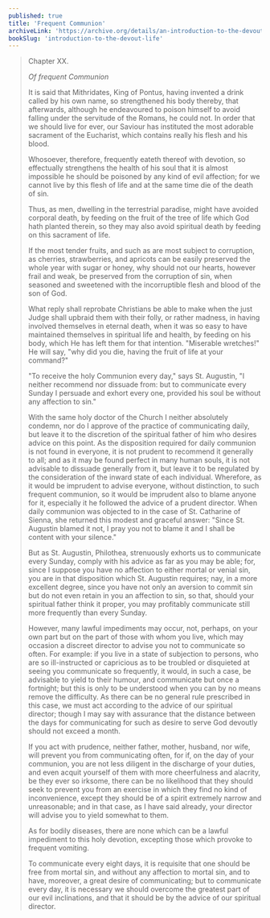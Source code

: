 ```yaml
---
published: true
title: 'Frequent Communion'
archiveLink: 'https://archive.org/details/an-introduction-to-the-devout-life/page/84?view=theater'
bookSlug: 'introduction-to-the-devout-life'
---
```


> Chapter XX.
>
> *Of frequent Communion*
>
> It is said that Mithridates, King of Pontus, having invented a drink called by his own name, so strengthened his body thereby, that afterwards, although he endeavoured to poison himself to avoid falling under the servitude of the Romans, he could not. In order that we should live for ever, our Saviour has instituted the most adorable sacrament of the Eucharist, which contains really his flesh and his blood.
>
> Whosoever, therefore, frequently eateth thereof with devotion, so effectually strengthens the health of his soul that it is almost impossible he should be poisoned by any kind of evil affection; for we cannot live by
this flesh of life and at the same time die of the death of sin.
>
> Thus, as men, dwelling in the terrestrial paradise, might have avoided corporal death, by feeding on the fruit of the tree of life which God hath planted therein, so they may also avoid spiritual death by feeding on this sacrament of life.
>
> If the most tender fruits, and such as are most subject to corruption, as cherries, strawberries, and apricots can be easily preserved the whole year with sugar or honey, why should not our hearts, however frail and weak, be preserved from the corruption of sin, when seasoned and sweetened with the incorruptible flesh and blood of the son of God.
>
> What reply shall reprobate Christians be able to make when the just Judge shall upbraid them with their folly, or rather madness, in having involved themselves in eternal death, when it was so easy to have maintained themselves in spiritual life and health, by feeding on his body, which He has left them for that intention. "Miserable wretches!" He will say, "why did you die, having the fruit of life at your command?"
>
> "To receive the holy Communion every day," says St. Augustin, "I neither recommend nor dissuade from: but to communicate every Sunday I persuade and exhort every one, provided his soul be without any affection to sin."
>
> With the same holy doctor of the Church I neither absolutely condemn, nor do I approve of the practice of communicating daily, but leave it to the discretion of the spiritual father of him who desires advice on this point. As the disposition required for daily communion is not found in everyone, it is not prudent to recommend it generally to all; and as it may be found perfect in many human souls, it is not advisable to dissuade generally from it, but leave it to be regulated by the consideration of the inward state of each individual. Wherefore, as it would be imprudent to advise everyone, without distinction, to such frequent communion, so it would be imprudent also to blame anyone for it, especially it he followed the advice of a prudent director. When daily communion was objected to in the case of St. Catharine of Sienna, she returned this modest and graceful answer: "Since St. Augustin blamed it not, I pray you not to blame it and I shall be content with your silence."
>
> But as St. Augustin, Philothea, strenuously exhorts us to communicate every Sunday, comply with his advice as far as you may be able; for, since I suppose you have no affection to either mortal or venial sin, you are in that disposition which St. Augustin requires; nay, in a more excellent degree, since you have not only an aversion to commit sin but do not even retain in you an affection to sin, so that, should your spiritual father think it proper, you may profitably communicate still more frequently than every Sunday.
>
> However, many lawful impediments may occur, not, perhaps, on your own part but on the part of those with whom you live, which may occasion a discreet director to advise you not to communicate so often. For example: if you live in a state of subjection to persons, who are so ill-instructed or capricious as to be troubled or disquieted at seeing you communicate so frequently, it would, in such a case, be advisable to yield to their humour, and communicate but once a fortnight; but this is only to be understood when you can by no means remove the difficulty. As there can be no general rule prescribed in this case, we must act according to the advice of our spiritual director; though I may say with assurance that the distance between the days for communicating for such as desire to serve God devoutly should not exceed a month.
>
> If you act with prudence, neither father, mother, husband, nor wife, will prevent you from communicating often, for if, on the day of your communion, you are not less diligent in the discharge of your duties, and even acquit yourself of them with more cheerfulness and alacrity, be they ever so irksome, there can be no likelihood that they should seek to prevent you from an exercise in which they find no kind of inconvenience, except they should be of a spirit extremely narrow and unreasonable; and in that case, as I have said already, your director will advise you to yield somewhat to them.
>
> As for bodily diseases, there are none which can be a lawful impediment to this holy devotion, excepting those which provoke to frequent vomiting.
>
> To communicate every eight days, it is requisite that one should be free from mortal sin, and without any affection to mortal sin, and to have, moreover, a great desire of communicating; but to communicate every day, it is necessary we should overcome the greatest part of our evil inclinations, and that it should be by the advice of our spiritual director.